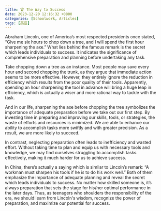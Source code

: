 ```yaml
---
title: 🏆 The Way to Success
date: 2023-12-20 12:16:32 +0800
categories: [Schoolwork, Articles]
tags: [英语]
---
```


Abraham Lincoln, one of America’s most respected presidents once stated, “Give me six hours to chop down a tree, and I will spend the first hour sharpening the axe.” What lies behind the famous remark is the secret which leads individuals to success. It indicates the significance of comprehensive preparation and planning before undertaking any task.

Take chopping down a tree as an instance. Most people may save every hour and second chopping the trunk, as they argue that immediate action seems to be more effective. However, they entirely ignore the reduction in efficiency which results from the poor quality of their tools. Apparently, spending an hour sharpening the tool in advance will bring a huge leap in efficiency, which is actually a wiser and more rational way to tackle with the task.

And in our life, sharpening the axe before chopping the tree symbolizes the importance of adequate preparation before we take out our first step. By investing time in preparing and improving our skills, tools, or strategies, the waste of efforts and resources is minimized. We are able to enhance our ability to accomplish tasks more swiftly and with greater precision. As a result, we are more likely to succeed.

In contrast, neglecting preparation often leads to inefficiency and wasted effort. Without taking time to plan and equip us with necessary tools and knowledge, we may find ourselves struggling to accomplish tasks effectively, making it much harder for us to achieve success.

In China, there’s actually a saying which is similar to Lincoln’s remark: “A workman must sharpen his tools if he is to do his work well.” Both of them emphasize the importance of adequate planning and reveal the secret which leads individuals to success. No matter how skilled someone is, it’s always preparation that sets the stage for his/her optimal performance in the later days. Thus, as teenagers who shoulders the responsibility of the era, we should learn from Lincoln's wisdom, recognize the power of preparation, and maximize our potential for success.
